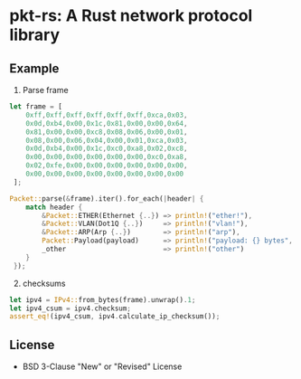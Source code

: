 pkt-rs: A Rust network protocol library
===

Example
---

1. Parse frame

```rust
let frame = [
    0xff,0xff,0xff,0xff,0xff,0xff,0xca,0x03,
    0x0d,0xb4,0x00,0x1c,0x81,0x00,0x00,0x64,
    0x81,0x00,0x00,0xc8,0x08,0x06,0x00,0x01,
    0x08,0x00,0x06,0x04,0x00,0x01,0xca,0x03,
    0x0d,0xb4,0x00,0x1c,0xc0,0xa8,0x02,0xc8,
    0x00,0x00,0x00,0x00,0x00,0x00,0xc0,0xa8,
    0x02,0xfe,0x00,0x00,0x00,0x00,0x00,0x00,
    0x00,0x00,0x00,0x00,0x00,0x00,0x00,0x00
 ];

Packet::parse(&frame).iter().for_each(|header| {
    match header {
        &Packet::ETHER(Ethernet {..}) => println!("ether!"),
        &Packet::VLAN(Dot1Q {..})     => println!("vlan!"),
        &Packet::ARP(Arp {..})        => println!("arp"),
        Packet::Payload(payload)      => println!("payload: {} bytes", payload.len()),
        _other                        => println!("other")
    }
 });
```

2. checksums

```rust
let ipv4 = IPv4::from_bytes(frame).unwrap().1;
let ipv4_csum = ipv4.checksum;
assert_eq!(ipv4_csum, ipv4.calculate_ip_checksum());
```

License
---
- BSD 3-Clause "New" or "Revised" License

